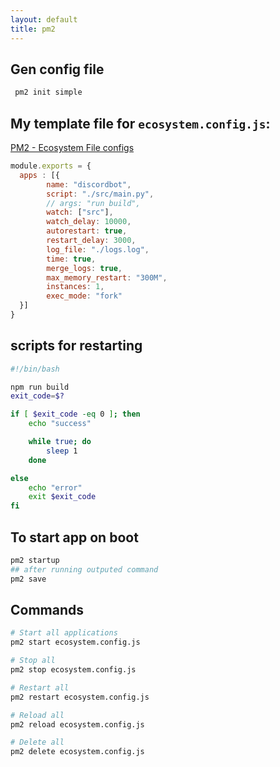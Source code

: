 ```yaml
---
layout: default
title: pm2
---
```

## Gen config file

```bash
 pm2 init simple
```

## My template file for `ecosystem.config.js`:
[PM2 - Ecosystem File configs](https://pm2.keymetrics.io/docs/usage/application-declaration/) 

```js
module.exports = {
  apps : [{
		name: "discordbot",
		script: "./src/main.py",
		// args: "run build",
		watch: ["src"],
		watch_delay: 10000,
		autorestart: true,
		restart_delay: 3000,
		log_file: "./logs.log",
		time: true,
		merge_logs: true,
		max_memory_restart: "300M",
		instances: 1,
		exec_mode: "fork"
  }]
}
```

## scripts for restarting 
```bash
#!/bin/bash

npm run build
exit_code=$?

if [ $exit_code -eq 0 ]; then
	echo "success"

	while true; do
		sleep 1
	done

else
	echo "error"
	exit $exit_code
fi
```


## To start app on boot
```bash
pm2 startup
## after running outputed command
pm2 save
```

## Commands
```bash
# Start all applications
pm2 start ecosystem.config.js
```
```bash
# Stop all
pm2 stop ecosystem.config.js
```
```bash
# Restart all
pm2 restart ecosystem.config.js
```
```bash
# Reload all
pm2 reload ecosystem.config.js
```
```bash
# Delete all
pm2 delete ecosystem.config.js
```






